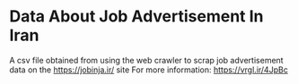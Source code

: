 # Data About Job Advertisement In Iran

A csv file obtained from using the web crawler to scrap job advertisement data on the https://jobinja.ir/ site
For more information: https://vrgl.ir/4JpBc
